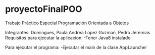 # proyectoFinalPOO 
Trabajo Práctico Especial
Programación Orientada a Objetos

Integrantes:
    Domingues, Paula Andrea
    Lopez Guzman, Pedro Jeremias
Requisitos para ejecutar la aplicacion:
-Tener Java8 instalado

Para ejecutar el programa:
-Ejecutar el main de la clase AppLauncher
